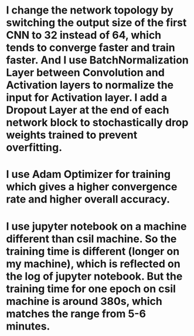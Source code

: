 # I change the network topology by switching the output size of the first CNN to 32 instead of 64, which tends to converge faster and train faster. And I use BatchNormalization Layer between Convolution and Activation layers to normalize the input for Activation layer. I add a Dropout Layer at the end of each network block to stochastically drop weights trained to prevent overfitting.
# I use Adam Optimizer for training which gives a higher convergence rate and higher overall accuracy.
# I use jupyter notebook on a machine different than csil machine. So the training time is different (longer on my machine), which is reflected on the log of jupyter notebook. But the training time for one epoch on csil machine is around 380s, which matches the range from 5-6 minutes.
